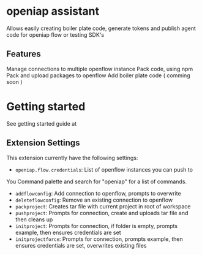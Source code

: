 # openiap assistant

Allows easily creating boiler plate code, generate tokens and publish agent code for openiap flow or testing SDK's

## Features

Manage connections to multiple openflow instance 
Pack code, using npm
Pack and upload packages to openflow
Add boiler plate code ( comming soon )

# Getting started
See getting started guide at 
## Extension Settings

This extension currently have the following settings:

* `openiap.flow.credentials`: List of openflow instances you can push to

You Command palette and search for "openiap" for a list of commands.
* `addflowconfig`: Add connection to openflow, prompts to overwrite
* `deleteflowconfig`: Remove an existing connection to openflow
* `packproject`: Creates tar file with current project in root of workspace
* `pushproject`: Prompts for connection, create and uploads tar file and then cleans up
* `initproject`: Prompts for connection, if folder is empty, prompts example, then ensures credentials are set
* `initprojectforce`: Prompts for connection, prompts example, then ensures credentials are set, overwrites existing files
